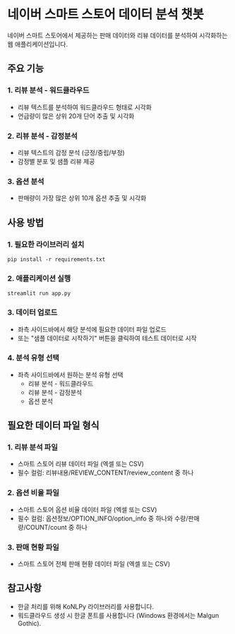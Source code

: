 # 네이버 스마트 스토어 데이터 분석 챗봇

네이버 스마트 스토어에서 제공하는 판매 데이터와 리뷰 데이터를 분석하여 시각화하는 웹 애플리케이션입니다.

## 주요 기능

### 1. 리뷰 분석 - 워드클라우드
- 리뷰 텍스트를 분석하여 워드클라우드 형태로 시각화
- 언급량이 많은 상위 20개 단어 추출 및 시각화

### 2. 리뷰 분석 - 감정분석
- 리뷰 텍스트의 감정 분석 (긍정/중립/부정)
- 감정별 분포 및 샘플 리뷰 제공

### 3. 옵션 분석
- 판매량이 가장 많은 상위 10개 옵션 추출 및 시각화

## 사용 방법

### 1. 필요한 라이브러리 설치
```
pip install -r requirements.txt
```

### 2. 애플리케이션 실행
```
streamlit run app.py
```

### 3. 데이터 업로드
- 좌측 사이드바에서 해당 분석에 필요한 데이터 파일 업로드
- 또는 "샘플 데이터로 시작하기" 버튼을 클릭하여 테스트 데이터로 시작

### 4. 분석 유형 선택
- 좌측 사이드바에서 원하는 분석 유형 선택
  - 리뷰 분석 - 워드클라우드
  - 리뷰 분석 - 감정분석
  - 옵션 분석

## 필요한 데이터 파일 형식

### 1. 리뷰 분석 파일
- 스마트 스토어 리뷰 데이터 파일 (엑셀 또는 CSV)
- 필수 컬럼: 리뷰내용/REVIEW_CONTENT/review_content 중 하나

### 2. 옵션 비율 파일
- 스마트 스토어 옵션 비율 데이터 파일 (엑셀 또는 CSV)
- 필수 컬럼: 옵션정보/OPTION_INFO/option_info 중 하나와 수량/판매량/COUNT/count 중 하나

### 3. 판매 현황 파일
- 스마트 스토어 전체 판매 현황 데이터 파일 (엑셀 또는 CSV)

## 참고사항
- 한글 처리를 위해 KoNLPy 라이브러리를 사용합니다.
- 워드클라우드 생성 시 한글 폰트를 사용합니다 (Windows 환경에서는 Malgun Gothic). 